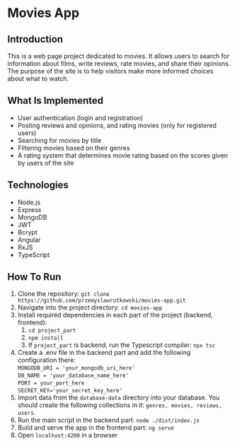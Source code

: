 # Movies App

## Introduction

This is a web page project dedicated to movies. It allows users to search for information about films, write reviews, rate movies, and share their opinions. The purpose of the site is to help visitors make more informed choices about what to watch.

## What Is Implemented

* User authentication (login and registration)
* Posting reviews and opinions, and rating movies (only for registered users)
* Searching for movies by title
* Filtering movies based on their genres
* A rating system that determines movie rating based on the scores given by users of the site

## Technologies

* Node.js
* Express
* MongoDB
* JWT
* Bcrypt
* Angular
* RxJS
* TypeScript

## How To Run

1. Clone the repository: `git clone https://github.com/przemyslawrutkowski/movies-app.git`
2. Navigate into the project directory: `cd movies-app`
3. Install required dependencies in each part of the project (backend, frontend):
    1. `cd project_part`
    2. `npm install`
    3. If `project_part` is backend, run the Typescript compiler: `npx tsc`
4. Create a .env file in the backend part and add the following configuration there:  
`MONGODB_URI = 'your_mongodb_uri_here'`  
`DB_NAME = 'your_database_name_here'`  
`PORT = your_port_here`  
`SECRET_KEY='your_secret_key_here'`
5. Import data from the `database-data` directory into your database. You should create the following collections in it: `genres, movies, reviews, users`.
6. Run the main script in the backend part: `node ./dist/index.js`
7. Build and serve the app in the frontend part: `ng serve`
8. Open `localhost:4200` in a browser